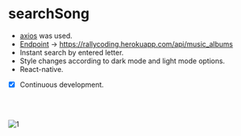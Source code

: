 # searchSong

* [axios](https://github.com/axios/axios) was used.
* [Endpoint](https://stackoverflow.com/questions/2122604/what-is-an-endpoint) -> https://rallycoding.herokuapp.com/api/music_albums
* Instant search by entered letter.
* Style changes according to dark mode and light mode options.
* React-native.
* [x] Continuous development.
<br>
<br>

![1](https://user-images.githubusercontent.com/15261155/84580033-f6e70600-addb-11ea-9778-ed06f4af0472.gif)

